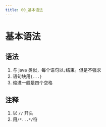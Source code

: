```yaml
---
title: 00_基本语法
---
```

# 基本语法

## 语法

1. 与 java 类似，每个语句以`;`结束。但是不强求
2. 语句块用`{...}`
3. 缩进一般是四个空格

## 注释

1. 以 `//` 开头
2. 用`/*...*/`符
